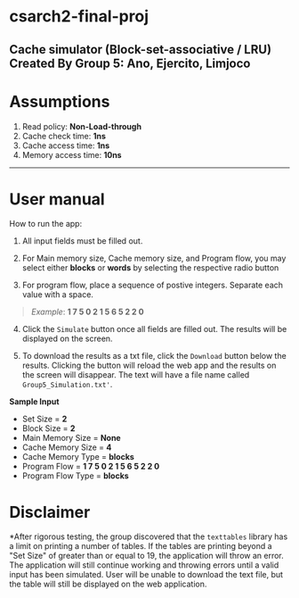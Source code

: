 # csarch2-final-proj
Cache simulator (Block-set-associative / LRU)
Created By Group 5: Ano, Ejercito, Limjoco
--- 

# Assumptions
1. Read policy: **Non-Load-through**
2. Cache check time: **1ns**
3. Cache access time: **1ns**
4. Memory access time: **10ns**

--- 

# User manual 
How to run the app:
1. All input fields must be filled out.

2. For Main memory size, Cache memory size, and Program flow, you may select either **blocks** or **words** by selecting the respective radio button

3. For program flow, place a sequence of postive integers. Separate each value with a space.  
>*Example*: **1 7 5 0 2 1 5 6 5 2 2 0**

4. Click the `Simulate` button once all fields are filled out. The results will be displayed on the screen.

5. To download the results as a txt file, click the `Download` button below the results. Clicking the button will reload the web app and the results on the screen will disappear. The text will have a file name called `Group5_Simulation.txt'`.

**Sample Input**
- Set Size = **2**
- Block Size = **2**
- Main Memory Size = **None**
- Cache Memory Size = **4** 
- Cache Memory Type = **blocks**
- Program Flow = **1 7 5 0 2 1 5 6 5 2 2 0**
- Program Flow Type = **blocks**

# Disclaimer
*After rigorous testing, the group discovered that the `texttables` library has a limit on printing a number of tables. If the tables are printing beyond a "Set Size" of greater than or equal to 19, the application will throw an error. The application will still continue working and throwing errors until a valid input has been simulated. User will be unable to download the text file, but the table will still be displayed on the web application.
